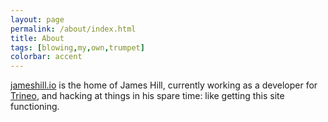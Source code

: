 ```yaml
---
layout: page
permalink: /about/index.html
title: About
tags: [blowing,my,own,trumpet]
colorbar: accent
---
```


[jameshill.io](http://jameshill.io) is the home of James Hill, currently working as a developer for
<a href="http://www.trineo.co.nz" target="_blank">Trineo</a>, and hacking at things
in his spare time: like getting this site functioning.
